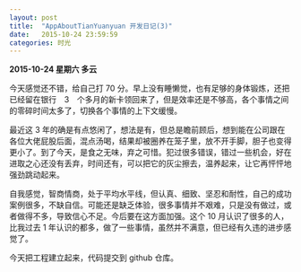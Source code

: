 ```yaml
---
layout: post
title:  "AppAboutTianYuanyuan 开发日记(3)"
date:   2015-10-24 23:59:59
categories: 时光
---
```


**2015-10-24 星期六 多云**

今天感觉还不错，给自己打 70 分。早上没有睡懒觉，也有足够的身体锻炼，还把已经留在银行　3　个多月的新卡领回来了，但是效率还是不够高，各个事情之间的零碎时间太多了，切换各个事情的上下文缓慢。

最近这 3 年的确是有点悠闲了，想法是有，但总是瞻前顾后，想到能在公司跟在各位大佬屁股后面，混点汤喝，结果却被圈养在笼子里，放不开手脚，胆子也变得更小了。到了今天，是食之无味，弃之可惜。犯过很多错误，错过一些机会，好在进取之心还没有丢弃，时间还有，可以把它的灰尘擦去，温养起来，让它再怦怦地强劲跳动起来。

自我感觉，智商情商，处于平均水平线，但认真、细致、坚忍和耐性，自己的成功案例很多，不缺自信。可能还是缺乏体验，很多事情并不艰难，只是没有做过，或者做得不多，导致信心不足。今后要在这方面加强。这个 10 月认识了很多的人，比我过去 1 年认识的都多，做了一些事情，虽然并不满意，但已经有久违的进步感觉了。

今天把工程建立起来，代码提交到 github 仓库。
